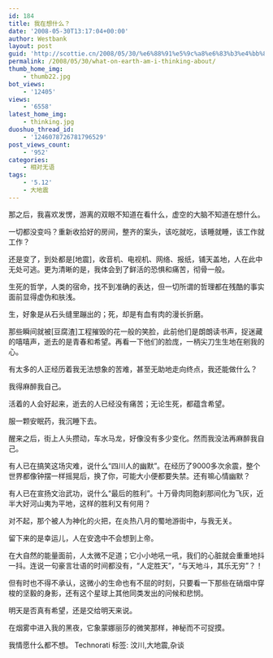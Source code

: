 ```yaml
---
id: 184
title: 我在想什么？
date: '2008-05-30T13:17:04+00:00'
author: Westbank
layout: post
guid: 'http://scottie.cn/2008/05/30/%e6%88%91%e5%9c%a8%e6%83%b3%e4%bb%80%e4%b9%88%ef%bc%9f/'
permalink: /2008/05/30/what-on-earth-am-i-thinking-about/
thumb_home_img:
    - thumb22.jpg
bot_views:
    - '12405'
views:
    - '6558'
latest_home_img:
    - thinking.jpg
duoshuo_thread_id:
    - '1246078726781796529'
post_views_count:
    - '952'
categories:
    - 相对无语
tags:
    - '5.12'
    - 大地震
---
```


那之后，我喜欢发愣，游离的双眼不知道在看什么，虚空的大脑不知道在想什么。

一切都没变吗？重新收拾好的房间，整齐的案头，该吃就吃，该睡就睡，该工作就工作？

还是变了，到处都是[地震]，收音机、电视机、网络、报纸，铺天盖地，人在此中无处可逃。更为清晰的是，我体会到了鲜活的恐惧和痛苦，彻骨一般。

生死的哲学，人类的宿命，找不到准确的表达，但一切所谓的哲理都在残酷的事实面前显得虚伪和肤浅。

生，好象是从石头缝里蹦出的；死，却是有血有肉的漫长折磨。

那些瞬间就被[豆腐渣]工程摧毁的花一般的笑脸，此前他们是朗朗读书声，捉迷藏的嘻嘻声，逝去的是青春和希望。再看一下他们的脸庞，一柄尖刀生生地在剜我的心。

有太多的人正经历着我无法想象的苦难，甚至无助地走向终点，我还能做什么？

我得麻醉我自己。

活着的人会好起来，逝去的人已经没有痛苦；无论生死，都蕴含希望。

服一颗安眠药，我沉睡下去。

醒来之后，街上人头攒动，车水马龙，好像没有多少变化。然而我没法再麻醉我自己。

有人已在搞笑这场灾难，说什么“四川人的幽默”。在经历了9000多次余震，整个世界都像钟摆一样摇晃后，换了你，可能大小便都要失禁。还有嘛心情幽默？

有人已在宣扬文治武功，说什么“最后的胜利”。十万骨肉同胞刹那间化为飞灰，近半大好河山夷为平地，这样的胜利又有何用？

对不起，那个被人为神化的火把，在炎热八月的蜀地游街中，与我无关。

留下来的是幸运儿，人在安逸中不会想到上帝。

在大自然的能量面前，人太微不足道；它小小地吼一吼，我们的心脏就会重重地抖一抖。连说一句豪言壮语的时间都没有，“人定胜天”，“与天地斗，其乐无穷”？！

但有时也不得不承认，这微小的生命也有不屈的时刻，只要看一下那些在硝烟中穿梭的坚毅的身影，还有这个星球上其他同类发出的问候和悲悯。

明天是否真有希望，还是交给明天来说。

在烟雾中进入我的黑夜，它象蒙娜丽莎的微笑那样，神秘而不可捉摸。

我情愿什么都不想。
Technorati 标签: 汶川,大地震,杂谈
